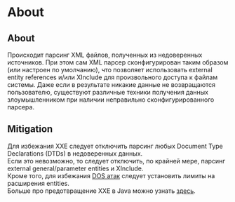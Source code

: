 # About

## About

Происходит парсинг XML файлов, полученных из недоверенных источников. При этом сам XML парсер сконфигурирован таким образом (или настроен по умолчанию), что позволяет использовать external entity references и/или XInclude для произвольного доступа к файлам системы. Даже если в результате никакие данные не возвращаются пользователю, существуют различные техники получения данных злоумышленником при наличии неправильно сконфигурированного парсера.

## Mitigation

Для избежания XXE следует отключить парсинг любых Document Type Declarations (DTDs) в недоверенных данных.\
Если это невозможно, то следует отключить, по крайней мере, парсинг external general/parameter entities и XInclude.\
Кроме того, для избежания [DOS атак](https://en.wikipedia.org/wiki/Billion\_laughs\_attack) следует установить лимиты на расширения entities.\
Больше про предотвращение XXE в Java можно узнать [здесь](https://cheatsheetseries.owasp.org/cheatsheets/XML\_External\_Entity\_Prevention\_Cheat\_Sheet.html#java).
